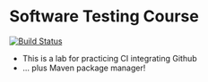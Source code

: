 # Software Testing Course

[![Build Status](https://travis-ci.org/davidhcefx/B081527.svg?branch=master)](https://travis-ci.org/davidhcefx/B081527)

- This is a lab for practicing CI integrating Github
- ... plus Maven package manager!

